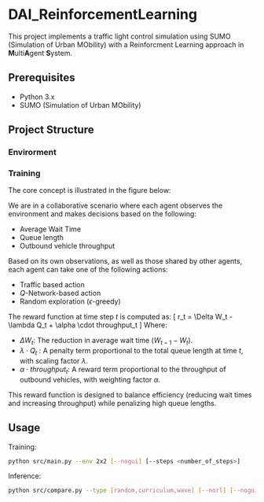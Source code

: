 # DAI_ReinforcementLearning


This project implements a traffic light control simulation using SUMO (Simulation of Urban MObility) with a Reinforcment Learning approach in **M**ulti**A**gent **S**ystem.

## Prerequisites

- Python 3.x
- SUMO (Simulation of Urban MObility)


## Project Structure

### Envirorment

### Training
The core concept is illustrated in the figure below:

We are in a collaborative scenario where each agent observes the environment and makes decisions based on the following:
- Average Wait Time
- Queue length
- Outbound vehicle throughput

Based on its own observations, as well as those shared by other agents, each agent can take one of the following actions:
- Traffic based action 
- $Q$-Network-based action
- Random exploration ($\epsilon$-greedy) 

The reward function at time step $t$ is computed as:
\[
r_t = \Delta W_t - \lambda Q_t + \alpha \cdot throughput_t
\]
Where: 
- $\Delta W_t$​: The reduction in average wait time ($W_{t−1}−W_t$​).
- $\lambda \cdot Q_t$ : A penalty term proportional to the total queue length at time $t$, with scaling factor $\lambda$.
- $\alpha \cdot throughput_t$: A reward term proportional to the throughput of outbound vehicles, with weighting factor $\alpha$.

This reward function is designed to balance efficiency (reducing wait times and increasing throughput) while penalizing high queue lengths.


## Usage

Training:
```bash
python src/main.py --env 2x2 [--nogui] [--steps <number_of_steps>]
```
Inference:
```bash
python src/compare.py --type [random,curriculum,wave] [--norl] [--nogui] [--plot]
```
